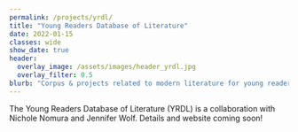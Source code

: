 ```yaml
---
permalink: /projects/yrdl/
title: "Young Readers Database of Literature"
date: 2022-01-15
classes: wide
show_date: true
header:
  overlay_image: /assets/images/header_yrdl.jpg
  overlay_filter: 0.5
blurb: "Corpus & projects related to modern literature for young readers."
---
```


The Young Readers Database of Literature (YRDL) is a collaboration with Nichole Nomura and Jennifer Wolf. Details and website coming soon!